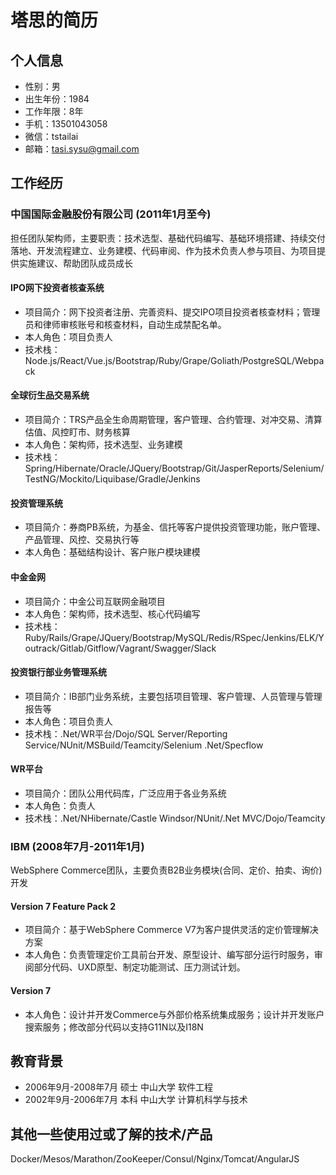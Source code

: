 # 塔思的简历
## 个人信息
- 性别：男
- 出生年份：1984
- 工作年限：8年
- 手机：13501043058
- 微信：tstailai
- 邮箱：tasi.sysu@gmail.com

## 工作经历
### 中国国际金融股份有限公司 (2011年1月至今)
担任团队架构师，主要职责：技术选型、基础代码编写、基础环境搭建、持续交付落地、开发流程建立、业务建模、代码审阅、作为技术负责人参与项目、为项目提供实施建议、帮助团队成员成长

#### IPO网下投资者核查系统
- 项目简介：网下投资者注册、完善资料、提交IPO项目投资者核查材料；管理员和律师审核账号和核查材料，自动生成禁配名单。
- 本人角色：项目负责人
- 技术栈：Node.js/React/Vue.js/Bootstrap/Ruby/Grape/Goliath/PostgreSQL/Webpack

#### 全球衍生品交易系统
- 项目简介：TRS产品全生命周期管理，客户管理、合约管理、对冲交易、清算估值、风控盯市、财务核算
- 本人角色：架构师，技术选型、业务建模
- 技术栈：Spring/Hibernate/Oracle/JQuery/Bootstrap/Git/JasperReports/Selenium/TestNG/Mockito/Liquibase/Gradle/Jenkins

#### 投资管理系统
- 项目简介：券商PB系统，为基金、信托等客户提供投资管理功能，账户管理、产品管理、风控、交易执行等
- 本人角色：基础结构设计、客户账户模块建模

#### 中金金网
- 项目简介：中金公司互联网金融项目
- 本人角色：架构师，技术选型、核心代码编写
- 技术栈：Ruby/Rails/Grape/JQuery/Bootstrap/MySQL/Redis/RSpec/Jenkins/ELK/Youtrack/Gitlab/Gitflow/Vagrant/Swagger/Slack

#### 投资银行部业务管理系统
- 项目简介：IB部门业务系统，主要包括项目管理、客户管理、人员管理与管理报告等
- 本人角色：项目负责人
- 技术栈：.Net/WR平台/Dojo/SQL Server/Reporting Service/NUnit/MSBuild/Teamcity/Selenium .Net/Specflow

#### WR平台
- 项目简介：团队公用代码库，广泛应用于各业务系统
- 本人角色：负责人
- 技术栈：.Net/NHibernate/Castle Windsor/NUnit/.Net MVC/Dojo/Teamcity

### IBM (2008年7月-2011年1月)
WebSphere Commerce团队，主要负责B2B业务模块(合同、定价、拍卖、询价)开发

#### Version 7 Feature Pack 2
- 项目简介：基于WebSphere Commerce V7为客户提供灵活的定价管理解决方案
- 本人角色：负责管理定价工具前台开发、原型设计、编写部分运行时服务，审阅部分代码、UXD原型、制定功能测试、压力测试计划。

#### Version 7
- 本人角色：设计并开发Commerce与外部价格系统集成服务；设计并开发账户搜索服务；修改部分代码以支持G11N以及I18N

## 教育背景
- 2006年9月-2008年7月 硕士 中山大学 软件工程
- 2002年9月-2006年7月 本科 中山大学 计算机科学与技术

## 其他一些使用过或了解的技术/产品
Docker/Mesos/Marathon/ZooKeeper/Consul/Nginx/Tomcat/AngularJS
